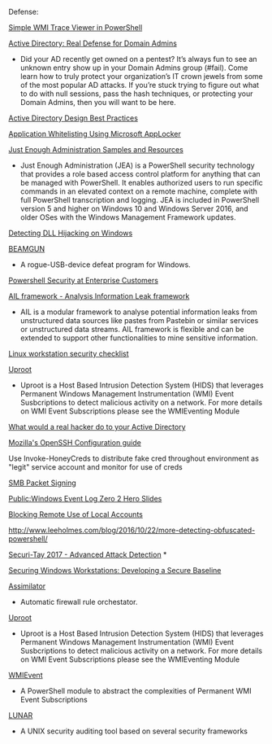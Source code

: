 Defense:


[Simple WMI Trace Viewer in PowerShell](https://chentiangemalc.wordpress.com/2017/03/24/simple-wmi-trace-viewer-in-powershell/)

[Active Directory: Real Defense for Domain Admins](https://www.irongeek.com/i.php?page=videos/derbycon4/t213-active-directory-real-defense-for-domain-admins-jason-lang)
* Did your AD recently get owned on a pentest? It’s always fun to see an unknown entry show up in your Domain Admins group (#fail). Come learn how to truly protect your organization’s IT crown jewels from some of the most popular AD attacks. If you’re stuck trying to figure out what to do with null sessions, pass the hash techniques, or protecting your Domain Admins, then you will want to be here.

[Active Directory Design Best Practices](https://krva.blogspot.com/2008/04/ad-design-best-practices.html)

[Application Whitelisting Using Microsoft AppLocker](https://www.iad.gov/iad/library/ia-guidance/tech-briefs/application-whitelisting-using-microsoft-applocker.cfm)

[Just Enough Administration Samples and Resources](https://github.com/PowerShell/JEA)
* Just Enough Administration (JEA) is a PowerShell security technology that provides a role based access control platform for anything that can be managed with PowerShell. It enables authorized users to run specific commands in an elevated context on a remote machine, complete with full PowerShell transcription and logging. JEA is included in PowerShell version 5 and higher on Windows 10 and Windows Server 2016, and older OSes with the Windows Management Framework updates.


[Detecting DLL Hijacking
 on Windows](http://digital-forensics.sans.org/blog/2015/03/25/detecting-dll-hijacking-on-windows/)


[BEAMGUN](https://github.com/JLospinoso/beamgun)
* A rogue-USB-device defeat program for Windows. 



[Powershell Security at Enterprise Customers](https://blogs.msdn.microsoft.com/daviddasneves/2017/05/25/powershell-security-at-enterprise-customers/)


[AIL framework - Analysis Information Leak framework](https://github.com/CIRCL/AIL-framework)
* AIL is a modular framework to analyse potential information leaks from unstructured data sources like pastes from Pastebin or similar services or unstructured data streams. AIL framework is flexible and can be extended to support other functionalities to mine sensitive information.

[Linux workstation security checklist](https://github.com/lfit/itpol/blob/master/linux-workstation-security.md)

[Uproot](https://github.com/Invoke-IR/Uproot)
* Uproot is a Host Based Intrusion Detection System (HIDS) that leverages Permanent Windows Management Instrumentation (WMI) Event Susbcriptions to detect malicious activity on a network. For more details on WMI Event Subscriptions please see the WMIEventing Module


[What would a real hacker do to your Active Directory](https://www.youtube.com/watch?v=DH3v8bO-NCs)


[Mozilla's OpenSSH Configuration guide](https://wiki.mozilla.org/Security/Guidelines/OpenSSH)

Use Invoke-HoneyCreds to distribute fake cred throughout environment as "legit" service account and monitor for use of creds


[SMB Packet Signing](https://technet.microsoft.com/en-us/library/cc180803.aspx)


[Public:Windows Event Log Zero 2 Hero Slides](https://docs.google.com/presentation/d/1dkrldTTlN3La-OjWtkWJBb4hVk6vfsSMBFBERs6R8zA/edit#slide=id.g21acf94f3f_2_27)



[Blocking Remote Use of Local Accounts](https://blogs.technet.microsoft.com/secguide/2014/09/02/blocking-remote-use-of-local-accounts/)


http://www.leeholmes.com/blog/2016/10/22/more-detecting-obfuscated-powershell/




[Securi-Tay 2017 - Advanced Attack Detection](https://www.youtube.com/watch?v=ihElrBBJQo8)
* 


[Securing Windows Workstations: Developing a Secure Baseline](https://adsecurity.org/?p=3299)


[Assimilator](https://github.com/videlanicolas/assimilator)
* Automatic firewall rule orchestator.

[Uproot](https://github.com/Invoke-IR/Uproot)
* Uproot is a Host Based Intrusion Detection System (HIDS) that leverages Permanent Windows Management Instrumentation (WMI) Event Susbcriptions to detect malicious activity on a network. For more details on WMI Event Subscriptions please see the WMIEventing Module

[WMIEvent](https://github.com/Invoke-IR/WMIEvent)
* A PowerShell module to abstract the complexities of Permanent WMI Event Subscriptions


[LUNAR](https://github.com/lateralblast/lunar)
* A UNIX security auditing tool based on several security frameworks






